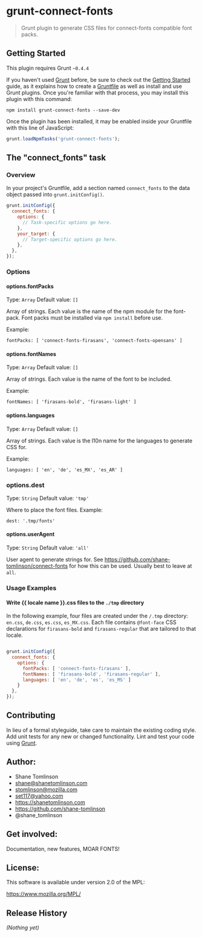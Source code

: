 # grunt-connect-fonts

> Grunt plugin to generate CSS files for connect-fonts compatible font packs.

## Getting Started
This plugin requires Grunt `~0.4.4`

If you haven't used [Grunt](http://gruntjs.com/) before, be sure to check out the [Getting Started](http://gruntjs.com/getting-started) guide, as it explains how to create a [Gruntfile](http://gruntjs.com/sample-gruntfile) as well as install and use Grunt plugins. Once you're familiar with that process, you may install this plugin with this command:

```shell
npm install grunt-connect-fonts --save-dev
```

Once the plugin has been installed, it may be enabled inside your Gruntfile with this line of JavaScript:

```js
grunt.loadNpmTasks('grunt-connect-fonts');
```

## The "connect_fonts" task

### Overview
In your project's Gruntfile, add a section named `connect_fonts` to the data object passed into `grunt.initConfig()`.

```js
grunt.initConfig({
  connect_fonts: {
    options: {
      // Task-specific options go here.
    },
    your_target: {
      // Target-specific options go here.
    },
  },
});
```

### Options

#### options.fontPacks
Type: `Array`
Default value: `[]`

Array of strings. Each value is the name of the npm module for the font-pack. Font packs must be installed via `npm install` before use.

Example:
```
fontPacks: [ 'connect-fonts-firasans', 'connect-fonts-opensans' ]
```

#### options.fontNames
Type: `Array`
Default value: `[]`

Array of strings. Each value is the name of the font to be included.

Example:
```
fontNames: [ 'firasans-bold', 'firasans-light' ]
```
#### options.languages
Type: `Array`
Default value: `[]`

Array of strings. Each value is the l10n name for the languages to generate CSS for.

Example:
```
languages: [ 'en', 'de', 'es_MX', 'es_AR' ]
```

### options.dest
Type: `String`
Default value: `'tmp'`

Where to place the font files.
Example:
```
dest: '.tmp/fonts'
```

#### options.userAgent
Type: `String`
Default value: `'all'`

User agent to generate strings for. See https://github.com/shane-tomlinson/connect-fonts for how this can be used. Usually best to leave at `all`.

### Usage Examples

#### Write {{ locale name }}.css files to the `./tmp` directory

In the following example, four files are created under the `/.tmp` directory: `en.css`, `de.css`, `es.css`, `es_MX.css`. Each file contains `@font-face` CSS declarations for `firasans-bold` and `firasans-regular` that are tailored to that locale.

```js

grunt.initConfig({
  connect_fonts: {
    options: {
      fontPacks: [ 'connect-fonts-firasans' ],
      fontNames: [ 'firasans-bold', 'firasans-regular' ],
      languages: [ 'en', 'de', 'es', 'es_MS' ]
    }
  },
});
```

## Contributing
In lieu of a formal styleguide, take care to maintain the existing coding style. Add unit tests for any new or changed functionality. Lint and test your code using [Grunt](http://gruntjs.com/).

## Author:
* Shane Tomlinson
* shane@shanetomlinson.com
* stomlinson@mozilla.com
* set117@yahoo.com
* https://shanetomlinson.com
* https://github.com/shane-tomlinson
* @shane_tomlinson

## Get involved:

Documentation, new features, MOAR FONTS!

## License:
This software is available under version 2.0 of the MPL:

  https://www.mozilla.org/MPL/

## Release History
_(Nothing yet)_
